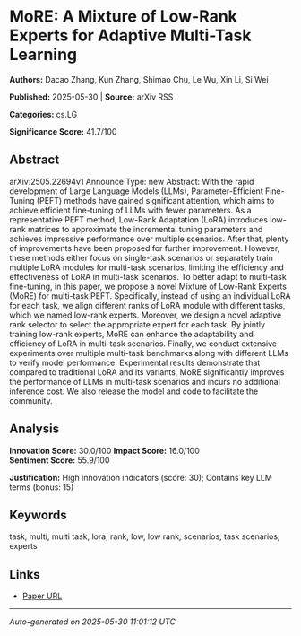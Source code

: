 # MoRE: A Mixture of Low-Rank Experts for Adaptive Multi-Task Learning

**Authors:** Dacao Zhang, Kun Zhang, Shimao Chu, Le Wu, Xin Li, Si Wei

**Published:** 2025-05-30 | **Source:** arXiv RSS

**Categories:** cs.LG

**Significance Score:** 41.7/100

## Abstract

arXiv:2505.22694v1 Announce Type: new 
Abstract: With the rapid development of Large Language Models (LLMs), Parameter-Efficient Fine-Tuning (PEFT) methods have gained significant attention, which aims to achieve efficient fine-tuning of LLMs with fewer parameters. As a representative PEFT method, Low-Rank Adaptation (LoRA) introduces low-rank matrices to approximate the incremental tuning parameters and achieves impressive performance over multiple scenarios. After that, plenty of improvements have been proposed for further improvement. However, these methods either focus on single-task scenarios or separately train multiple LoRA modules for multi-task scenarios, limiting the efficiency and effectiveness of LoRA in multi-task scenarios. To better adapt to multi-task fine-tuning, in this paper, we propose a novel Mixture of Low-Rank Experts (MoRE) for multi-task PEFT. Specifically, instead of using an individual LoRA for each task, we align different ranks of LoRA module with different tasks, which we named low-rank experts. Moreover, we design a novel adaptive rank selector to select the appropriate expert for each task. By jointly training low-rank experts, MoRE can enhance the adaptability and efficiency of LoRA in multi-task scenarios. Finally, we conduct extensive experiments over multiple multi-task benchmarks along with different LLMs to verify model performance. Experimental results demonstrate that compared to traditional LoRA and its variants, MoRE significantly improves the performance of LLMs in multi-task scenarios and incurs no additional inference cost. We also release the model and code to facilitate the community.

## Analysis

**Innovation Score:** 30.0/100
**Impact Score:** 16.0/100  
**Sentiment Score:** 55.9/100

**Justification:** High innovation indicators (score: 30); Contains key LLM terms (bonus: 15)

## Keywords

task, multi, multi task, lora, rank, low, low rank, scenarios, task scenarios, experts

## Links

- [Paper URL](https://arxiv.org/abs/2505.22694)

---
*Auto-generated on 2025-05-30 11:01:12 UTC*
